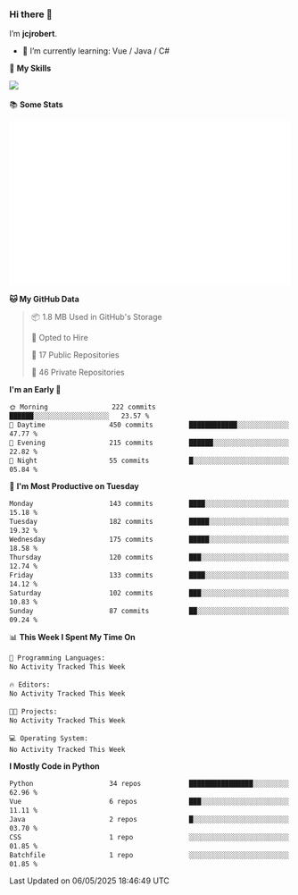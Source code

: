 ### Hi there 👋

I’m **jcjrobert**.

- 🌱 I’m currently learning: Vue / Java / C#

🌟 **My Skills**

![](https://img.shields.io/badge/-Python-3e74a2?style=flat-square&logo=Python&logoColor=fff)

📚 **Some Stats**

![](https://github.com/jcjrobert/github-stats/blob/master/generated/overview.svg)

<!--START_SECTION:waka-->
**🐱 My GitHub Data** 

> 📦 1.8 MB Used in GitHub's Storage 
 > 
> 💼 Opted to Hire
 > 
> 📜 17 Public Repositories 
 > 
> 🔑 46 Private Repositories 
 > 
**I'm an Early 🐤** 

```text
🌞 Morning                222 commits         ██████░░░░░░░░░░░░░░░░░░░   23.57 % 
🌆 Daytime                450 commits         ████████████░░░░░░░░░░░░░   47.77 % 
🌃 Evening                215 commits         ██████░░░░░░░░░░░░░░░░░░░   22.82 % 
🌙 Night                  55 commits          █░░░░░░░░░░░░░░░░░░░░░░░░   05.84 % 
```
📅 **I'm Most Productive on Tuesday** 

```text
Monday                   143 commits         ████░░░░░░░░░░░░░░░░░░░░░   15.18 % 
Tuesday                  182 commits         █████░░░░░░░░░░░░░░░░░░░░   19.32 % 
Wednesday                175 commits         █████░░░░░░░░░░░░░░░░░░░░   18.58 % 
Thursday                 120 commits         ███░░░░░░░░░░░░░░░░░░░░░░   12.74 % 
Friday                   133 commits         ████░░░░░░░░░░░░░░░░░░░░░   14.12 % 
Saturday                 102 commits         ███░░░░░░░░░░░░░░░░░░░░░░   10.83 % 
Sunday                   87 commits          ██░░░░░░░░░░░░░░░░░░░░░░░   09.24 % 
```


📊 **This Week I Spent My Time On** 

```text
💬 Programming Languages: 
No Activity Tracked This Week

🔥 Editors: 
No Activity Tracked This Week

🐱‍💻 Projects: 
No Activity Tracked This Week

💻 Operating System: 
No Activity Tracked This Week
```

**I Mostly Code in Python** 

```text
Python                   34 repos            ████████████████░░░░░░░░░   62.96 % 
Vue                      6 repos             ███░░░░░░░░░░░░░░░░░░░░░░   11.11 % 
Java                     2 repos             █░░░░░░░░░░░░░░░░░░░░░░░░   03.70 % 
CSS                      1 repo              ░░░░░░░░░░░░░░░░░░░░░░░░░   01.85 % 
Batchfile                1 repo              ░░░░░░░░░░░░░░░░░░░░░░░░░   01.85 % 
```




 Last Updated on 06/05/2025 18:46:49 UTC
<!--END_SECTION:waka-->
